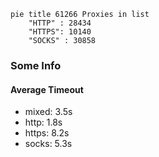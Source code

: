 
```mermaid
pie title 61266 Proxies in list
    "HTTP" : 28434
    "HTTPS": 10140
    "SOCKS" : 30858
```

### Some Info
#### Average Timeout

- mixed: 3.5s
- http: 1.8s
- https: 8.2s
- socks: 5.3s